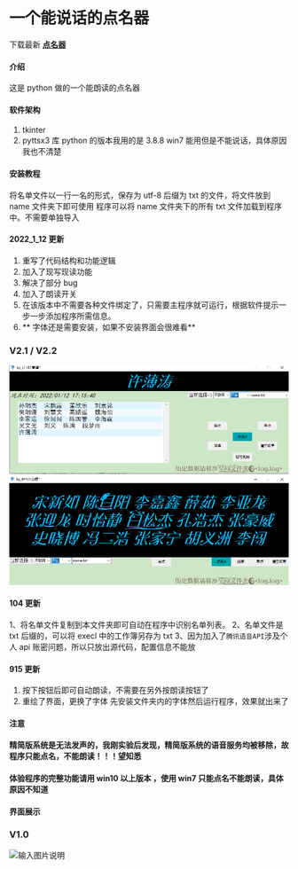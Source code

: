 # 一个能说话的点名器

下载最新 [ **点名器** ](https://gitee.com/haoda44/a-talking-roll-call/attach_files/943561/download/%E7%82%B9%E5%90%8D%E5%99%A8_by_%E8%AE%A1181%E9%AB%99%E8%BC%9D%E2%80%98%E2%80%99.7z)

#### 介绍

这是 python 做的一个能朗读的点名器

#### 软件架构

1.  tkinter
2.  pyttsx3 库
    python 的版本我用的是 3.8.8 win7 能用但是不能说话，具体原因我也不清楚

#### 安装教程

将名单文件以一行一名的形式，保存为 utf-8 后缀为 txt 的文件，将文件放到 name 文件夹下即可使用
程序可以将 name 文件夹下的所有 txt 文件加载到程序中。不需要单独导入

#### 2022_1_12 更新

1. 重写了代码结构和功能逻辑
2. 加入了现写现读功能
3. 解决了部分 bug
4. 加入了朗读开关
5. 在该版本中不需要各种文件绑定了，只需要主程序就可运行，根据软件提示一步一步添加程序所需信息。
6. ** 字体还是需要安装，如果不安装界面会很难看**

### V2.1 / V2.2

![输入图片说明](v2.2/ui_1.png)
![输入图片说明](v2.2/ui_2.png)

#### 104 更新

1、将名单文件复制到本文件夹即可自动在程序中识别名单列表。
2、名单文件是 txt 后缀的，可以将 execl 中的工作簿另存为 txt
3、因为加入了`腾讯语音API`涉及个人 api 账密问题，所以只放出源代码，配置信息不能放

#### 915 更新

1.  按下按钮后即可自动朗读，不需要在另外按朗读按钮了
2.  重绘了界面，更换了字体
    先安装文件夹内的字体然后运行程序，效果就出来了

#### 注意

#### 精简版系统是无法发声的，我刚实验后发现，精简版系统的语音服务均被移除，故程序只能点名，不能朗读！！！望知悉

#### 体验程序的完整功能请用 win10 以上版本 ，使用 win7 只能点名不能朗读，具体原因不知道

#### 界面展示

### V1.0

![输入图片说明](https://images.gitee.com/uploads/images/2021/0807/141838_513f477a_5591477.png "效果.png")
